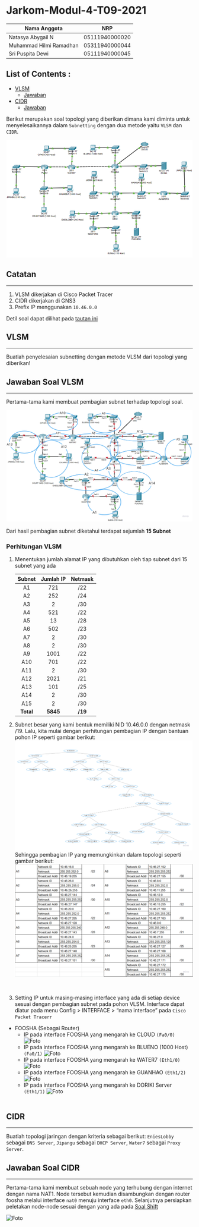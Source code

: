 # Jarkom-Modul-4-T09-2021

Nama Anggota | NRP
------------------- | --------------		
Natasya Abygail N | 05111940000020
Muhammad Hilmi Ramadhan | 05311940000044
Sri Puspita Dewi | 05111940000045

## List of Contents :
- [VLSM](#vlsm)
	- [Jawaban](#jawaban-soal-vlsm)
- [CIDR](#cidr)
	- [Jawaban](#jawaban-soal-cidr)

Berikut merupakan soal topologi yang diberikan dimana kami diminta untuk menyelesaikannya dalam `Subnetting` dengan dua metode yaitu `VLSM` dan `CIDR`.

![Foto](./img/soalTopologi.png)
<br>

## Catatan
---
1. VLSM dikerjakan di Cisco Packet Tracer
2. CIDR dikerjakan di GNS3
3. Prefix IP menggunakan `10.46.0.0`

Detil soal dapat dilihat pada [tautan ini](https://docs.google.com/document/d/1hf5Vi5nbEq6YY-nqmK7XUTHGNL_KVEFVc14mW9k0FAg/edit)

## VLSM
---
Buatlah penyelesaian subnetting dengan metode VLSM dari topologi yang diberikan!

## Jawaban Soal VLSM 
---
Pertama-tama kami membuat pembagian subnet terhadap topologi soal.

![Foto](./img/VLSMsoalShiftmodul4/topologiVLSMsoalShiftModul4.jpg)
<br>

Dari hasil pembagian subnet diketahui terdapat sejumlah **15 Subnet**

### Perhitungan VLSM
1. Menentukan jumlah alamat IP yang dibutuhkan oleh tiap subnet dari 15 subnet yang ada 	

   | Subnet | Jumlah IP | Netmask |
   | :---:  | :---:     | :---:   |
   | A1     | 721       | /22     |
   | A2     | 252       | /24     | 
   | A3     | 2         | /30     | 
   | A4     | 521       | /22     |  
   | A5     | 13        | /28     |  
   | A6     | 502       | /23     |  
   | A7     | 2         | /30     |  
   | A8     | 2         | /30     |  
   | A9     | 1001      | /22     |  
   | A10    | 701       | /22     |  
   | A11    | 2         | /30     |  
   | A12    | 2021      | /21     |  
   | A13    | 101       | /25     |   
   | A14    | 2         | /30     |   
   | A15    | 2         | /30     |   
   | **Total**   | **5845**    | **/19**     | 

2. Subnet besar yang kami bentuk memiliki NID 10.46.0.0 dengan netmask /19. Lalu, kita mulai dengan perhitungan pembagian IP dengan bantuan pohon IP seperti gambar berikut:
![Foto](./img/VLSMsoalShiftmodul4/treeVLSMsoalShiftModul4.jpg)
Sehingga pembagian IP yang memungkinkan dalam topologi seperti gambar berikut:
![Foto](./img/VLSMsoalShiftmodul4/tabelPohonIPsoalShiftModul4.jpg)
<br>

3. Setting IP untuk masing-masing interface yang ada di setiap device sesuai dengan pembagian subnet pada pohon VLSM. Interface dapat diatur pada menu Config > INTERFACE > “nama interface” pada `Cisco Packet Tracerr`
- FOOSHA (Sebagai Router)
	- IP pada interface FOOSHA yang mengarah ke CLOUD `(Fa0/0)`
	![Foto](./img/VLSMsoalShiftmodul4/.jpg)
	- IP pada interface FOOSHA yang mengarah ke BLUENO (1000 Host) `(Fa0/1)`
	![Foto](./img/VLSMsoalShiftmodul4/.jpg)
	- IP pada interface FOOSHA yang mengarah ke WATER7 `(Eth1/0)`
	![Foto](./img/VLSMsoalShiftmodul4/.jpg)
	- IP pada interface FOOSHA yang mengarah ke GUANHAO `(Eth1/2)`
	![Foto](./img/VLSMsoalShiftmodul4/.jpg)
	- IP pada interface FOOSHA yang mengarah ke DORIKI Server `(Eth1/1)`
	![Foto](./img/VLSMsoalShiftmodul4/.jpg)
	<br>

	
## CIDR
---
Buatlah topologi jaringan dengan kriteria sebagai berikut: `EniesLobby` sebagai `DNS Server`, `Jipangu` sebagai `DHCP Server`, `Water7` sebagai `Proxy Server`.

## Jawaban Soal CIDR 
---
Pertama-tama kami membuat sebuah node yang terhubung dengan internet dengan nama NAT1. Node tersebut kemudian disambungkan dengan router foosha melalui interface `nat0` menuju interface `eth0`. Selanjutnya persiapkan peletakan node-node sesuai dengan yang ada pada [Soal Shift](https://docs.google.com/document/d/1hwuI5YpxiP-aboS7wGWPbaQeSOQl0HHVHLT3ws2BPUk/edit)

![Foto](./img/no1/topologi.jpg)
<br>